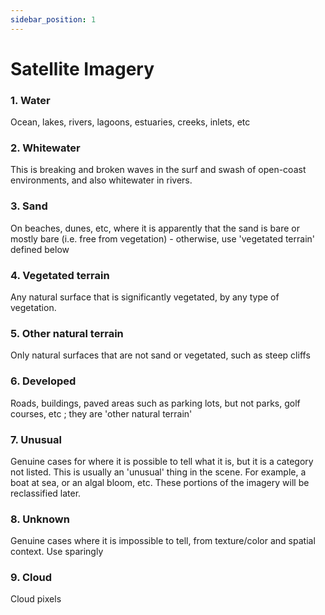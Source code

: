 ```yaml
---
sidebar_position: 1
---
```


# Satellite Imagery

### 1. Water
Ocean, lakes, rivers, lagoons, estuaries, creeks, inlets, etc

### 2. Whitewater
This is breaking and broken waves in the surf and swash of open-coast environments, and also whitewater in rivers.

### 3. Sand
On beaches, dunes, etc, where it is apparently that the sand is bare or mostly bare (i.e. free from vegetation) - otherwise, use 'vegetated terrain' defined below

### 4. Vegetated terrain
Any natural surface that is significantly vegetated, by any type of vegetation.

### 5. Other natural terrain
Only natural surfaces that are not sand or vegetated, such as steep cliffs

### 6. Developed
Roads, buildings, paved areas such as parking lots, but not parks, golf courses, etc ; they are 'other natural terrain'

### 7. Unusual
Genuine cases for where it is possible to tell what it is, but it is a category not listed. This is usually an 'unusual' thing in the scene. For example, a boat at sea, or an algal bloom, etc. These portions of the imagery will be reclassified later.

### 8. Unknown
Genuine cases where it is impossible to tell, from texture/color and spatial context. Use sparingly

### 9. Cloud
Cloud pixels
